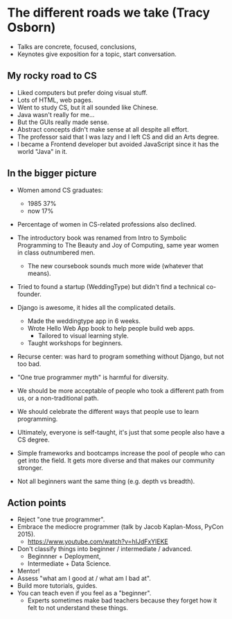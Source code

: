 # The different roads we take (Tracy Osborn)

- Talks are concrete, focused, conclusions,
- Keynotes give exposition for a topic, start conversation.

## My rocky road to CS

- Liked computers but prefer doing visual stuff.
- Lots of HTML, web pages.
- Went to study CS, but it all sounded like Chinese.
- Java wasn't really for me...
- But the GUIs really made sense.
- Abstract concepts didn't make sense at all despite all effort.
- The professor said that I was lazy and I left CS and did an Arts degree.
- I became a Frontend developer but avoided JavaScript since it has the world
  "Java" in it.

## In the bigger picture

- Women amond CS graduates:
  - 1985 37%
  - now 17%
- Percentage of women in CS-related professions also declined.
- The introductory book was renamed from Intro to Symbolic Programming to The
  Beauty and Joy of Computing, same year women in class outnumbered men.
  - The new coursebook sounds much more wide (whatever that means).
- Tried to found a startup (WeddingType) but didn't find a technical
  co-founder.
- Django is awesome, it hides all the complicated details.
  - Made the weddingtype app in 6 weeks.
  - Wrote Hello Web App book to help people build web apps.
    - Tailored to visual learning style.
  - Taught workshops for beginners.
- Recurse center: was hard to program something without Django, but not too
  bad.
- "One true programmer myth" is harmful for diversity.

- We should be more acceptable of people who took a different path from us, or
  a non-traditional path.
- We should celebrate the different ways that people use to learn programming.
- Ultimately, everyone is self-taught, it's just that some people also have a
  CS degree.

- Simple frameworks and bootcamps increase the pool of people who can get into
  the field. It gets more diverse and that makes our community stronger.
- Not all beginners want the same thing (e.g. depth vs breadth).

## Action points

- Reject "one true programmer".
- Embrace the mediocre programmer (talk by Jacob Kaplan-Moss, PyCon 2015).
  - https://www.youtube.com/watch?v=hIJdFxYlEKE
- Don't classify things into beginner / intermediate / advanced.
  - Beginnner + Deployment,
  - Intermediate + Data Science.
- Mentor!
- Assess "what am I good at / what am I bad at".
- Build more tutorials, guides.
- You can teach even if you feel as a "beginner".
  - Experts sometimes make bad teachers because they forget how it felt to not
    understand these things.
